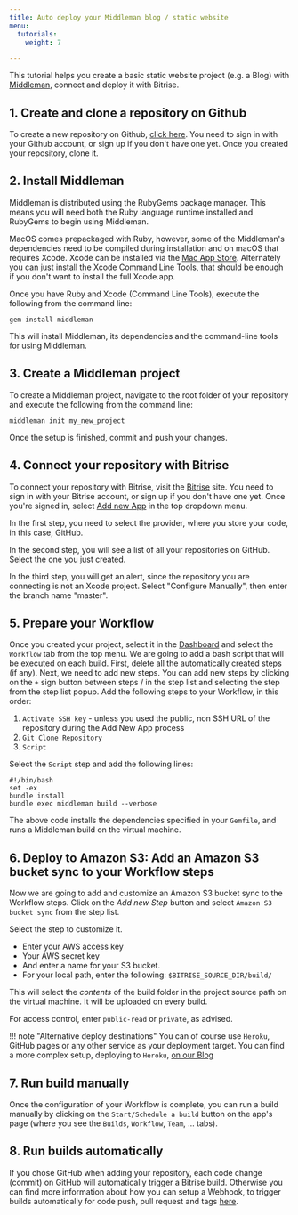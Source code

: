 ```yaml
---
title: Auto deploy your Middleman blog / static website
menu:
  tutorials:
    weight: 7

---
```

This tutorial helps you create a basic static website project (e.g. a Blog) with [Middleman](https://middlemanapp.com/),
connect and deploy it with Bitrise.

## 1. Create and clone a repository on Github

To create a new repository on Github, [click here](https://github.com/repositories/new).
You need to sign in with your Github account, or sign up if you don't have one yet.
Once you created your repository, clone it.

## 2. Install Middleman

Middleman is distributed using the RubyGems package manager.
This means you will need both the Ruby language runtime installed and RubyGems to begin using Middleman.

MacOS comes prepackaged with Ruby, however, some of the Middleman's dependencies need to be compiled
during installation and on macOS that requires Xcode.
Xcode can be installed via the [Mac App Store](http://itunes.apple.com/us/app/xcode/id497799835?ls=1&mt=12).
Alternately you can just install the Xcode Command Line Tools, that should be enough
if you don't want to install the full Xcode.app.

Once you have Ruby and Xcode (Command Line Tools), execute the following from the command line:

```
gem install middleman
```

This will install Middleman, its dependencies and the command-line tools for using Middleman.


## 3. Create a Middleman project

To create a Middleman project, navigate to the root folder of your repository and execute the following from the command line:

```
middleman init my_new_project
```

Once the setup is finished, commit and push your changes.


## 4. Connect your repository with Bitrise

To connect your repository with Bitrise, visit the [Bitrise](https://www.bitrise.io/) site.
You need to sign in with your Bitrise account, or sign up if you don't have one yet.
Once you're signed in, select [Add new App](https://www.bitrise.io/apps/add) in the top dropdown menu.

In the first step, you need to select the provider, where you store your code, in this case, GitHub.

In the second step, you will see a list of all your repositories on GitHub. Select the one you just created.

In the third step, you will get an alert, since the repository you are connecting is not an Xcode project.
Select "Configure Manually", then enter the branch name "master".


## 5. Prepare your Workflow

Once you created your project, select it in the [Dashboard](https://www.bitrise.io/dashboard)
and select the `Workflow` tab from the top menu.
We are going to add a bash script that will be executed on each build.
First, delete all the automatically created steps (if any).
Next, we need to add new steps.
You can add new steps by clicking on the `+` sign button between steps / in the step list and selecting the step
from the step list popup. Add the following steps to your Workflow, in this order:

1. `Activate SSH key` - unless you used the public, non SSH URL of the repository during the Add New App process
1. `Git Clone Repository`
1. `Script`

Select the `Script` step and add the following lines:

```
#!/bin/bash
set -ex
bundle install
bundle exec middleman build --verbose
```

The above code installs the dependencies specified in your `Gemfile`, and runs a Middleman build on the virtual machine.


## 6. Deploy to Amazon S3: Add an Amazon S3 bucket sync to your Workflow steps

Now we are going to add and customize an Amazon S3 bucket sync to the Workflow steps.
Click on the *Add new Step* button and select `Amazon S3 bucket sync` from the step list.

Select the step to customize it.

- Enter your AWS access key
- Your AWS secret key
- And enter a name for your S3 bucket.
- For your local path, enter the following: `$BITRISE_SOURCE_DIR/build/`

This will select the *contents* of the build folder in the project source path on the virtual machine.
It will be uploaded on every build.

For access control, enter `public-read` or `private`, as advised.

!!! note "Alternative deploy destinations"
    You can of course use `Heroku`, GitHub pages or any other service
    as your deployment target.
    You can find a more complex setup, deploying to `Heroku`,
    [on our Blog](http://blog.bitrise.io/2016/04/29/hooking-up-a-middleman-project-to-deploy-a-static-site-to-heroku-with-bitrise.html)


## 7. Run build manually

Once the configuration of your Workflow is complete,
you can run a build manually by clicking on the `Start/Schedule a build` button on the app's page (where you see the
`Builds`, `Workflow`, `Team`, ... tabs).


## 8. Run builds automatically

If you chose GitHub when adding your repository, each code change (commit) on GitHub will automatically trigger a Bitrise build.
Otherwise you can find more information about how you can setup a Webhook, to trigger builds
automatically for code push, pull request and tags [here](/webhooks/).